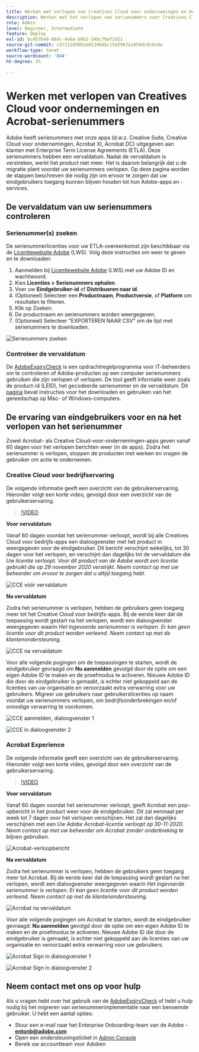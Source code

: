 ```yaml
---
title: Werken met verlopen van Creatives Cloud voor ondernemingen en Acrobat-serienummers
description: Werken met het verlopen van serienummers voor Creatives Cloud voor ondernemingen en Acrobat
role: Admin
level: Beginner, Intermediate
feature: Deploy
exl-id: bc457be0-86dc-4e8a-b6b2-34bc76af2d21
source-git-commit: c57212d39b2e613964bc15d2967a1958dc0c8c8e
workflow-type: tm+mt
source-wordcount: '844'
ht-degree: 3%

---
```


# Werken met verlopen van Creatives Cloud voor ondernemingen en Acrobat-serienummers

Adobe heeft serienummers met onze apps (d.w.z. Creative Suite, Creative Cloud voor ondernemingen, Acrobat XI, Acrobat DC) uitgegeven aan klanten met Enterprise Term License Agreements (ETLA). Deze serienummers hebben een vervaldatum. Nadat de vervaldatum is verstreken, werkt het product niet meer. Het is daarom belangrijk dat u de migratie plant voordat uw serienummers verlopen. Op deze pagina worden de stappen beschreven die nodig zijn om ervoor te zorgen dat uw eindgebruikers toegang kunnen blijven houden tot hun Adobe-apps en -services.

## De vervaldatum van uw serienummers controleren

### Serienummer(s) zoeken

De serienummerlicenties voor uw ETLA-overeenkomst zijn beschikbaar via de [Licentiewebsite Adobe](https://licensing.adobe.com/) (LWS). Volg deze instructies om weer te geven en te downloaden:

1. Aanmelden bij [Licentiewebsite Adobe](https://licensing.adobe.com/) (LWS) met uw Adobe ID en wachtwoord.
1. Kies **Licenties > Serienummers ophalen**.
1. Voer uw **Eindgebruiker-id** of **Distribueren naar id**.
1. (Optioneel) Selecteer een **Productnaam**, **Productversie**, of **Platform** om resultaten te filteren.
1. Klik op Zoeken.
1. De productnaam en serienummers worden weergegeven.
1. (Optioneel) Selecteer &quot;EXPORTEREN NAAR CSV&quot; om de lijst met serienummers te downloaden.

![Serienummers zoeken](assets/retrieveserialnumbers.png)

### Controleer de vervaldatum

De [AdobeExpiryCheck](https://helpx.adobe.com/enterprise/kb/volume-license-expiration-check.html) is een opdrachtregelprogramma voor IT-beheerders om te controleren of Adobe-producten op een computer serienummers gebruiken die zijn verlopen of verlopen. De tool geeft informatie weer zoals de product-id (LEID), het gecodeerde serienummer en de vervaldatum. Dit [pagina](https://helpx.adobe.com/enterprise/kb/volume-license-expiration-check.html) bevat instructies voor het downloaden en gebruiken van het gereedschap op Mac- of Windows-computers.

## De ervaring van eindgebruikers voor en na het verlopen van het serienummer

Zowel Acrobat- als Creative Cloud-voor-ondernemingen-apps geven vanaf 60 dagen voor het verlopen berichten weer (in de apps). Zodra het serienummer is verlopen, stoppen de producten met werken en vragen de gebruiker om actie te ondernemen.

### Creative Cloud voor bedrijfservaring

De volgende informatie geeft een overzicht van de gebruikerservaring. Hieronder volgt een korte video, gevolgd door een overzicht van de gebruikerservaring.

>[!VIDEO](https://video.tv.adobe.com/v/331746?hidetitle=true)

**Voor vervaldatum**

Vanaf 60 dagen voordat het serienummer verloopt, wordt bij alle Creatives Cloud voor bedrijfs-apps een dialoogvenster met het product in weergegeven voor de eindgebruiker. Dit bericht verschijnt wekelijks, tot 30 dagen voor het verlopen, en verschijnt dan dagelijks tot de vervaldatum die *Uw licentie verloopt. Voor dit product van de Adobe wordt een licentie gebruikt die op 29 november 2020 verstrijkt. Neem contact op met uw beheerder om ervoor te zorgen dat u altijd toegang hebt*.

![CCE vóór vervaldatum](assets/cceexpiring.png)

**Na vervaldatum**

Zodra het serienummer is verlopen, hebben de gebruikers geen toegang meer tot het Creative Cloud voor bedrijfs-apps. Bij de eerste keer dat de toepassing wordt gestart na het verlopen, wordt een dialoogvenster weergegeven waarin *Het ingevoerde serienummer is verlopen. Er kan geen licentie voor dit product worden verleend. Neem contact op met de klantenondersteuning*.

![CCE na vervaldatum](assets/cceafterexpire.png)

Voor alle volgende pogingen om de toepassingen te starten, wordt de eindgebruiker gevraagd om **Nu aanmelden** gevolgd door de optie om een eigen Adobe ID te maken en de proefmodus te activeren. Nieuwe Adobe ID die door de eindgebruiker is gemaakt, is echter niet gekoppeld aan de licenties van uw organisatie en veroorzaakt extra verwarring voor uw gebruikers. Migreer uw gebruikers naar gebruikerslicenties op naam voordat uw serienummers verlopen, om bedrijfsonderbrekingen en/of onnodige verwarring te voorkomen.

![CCE aanmelden, dialoogvenster 1](assets/ccesignin1.png)

![CCE in dialoogvenster 2](assets/ccesignin2.png)

### Acrobat Experience

De volgende informatie geeft een overzicht van de gebruikerservaring. Hieronder volgt een korte video, gevolgd door een overzicht van de gebruikerservaring.

>[!VIDEO](https://video.tv.adobe.com/v/331749?hidetitle=true)


**Voor vervaldatum**

Vanaf 60 dagen voordat het serienummer verloopt, geeft Acrobat een pop-upbericht in het product weer voor de eindgebruiker. Dit zal eenmaal per week tot 7 dagen voor het verlopen verschijnen. Het zal dan dagelijks verschijnen met een *Uw Adobe Acrobat-licentie verloopt op 30-11-2020. Neem contact op met uw beheerder om Acrobat zonder onderbreking te blijven gebruiken.*

![Acrobat-verloopbericht](assets/acrobatexpiring.png)

**Na vervaldatum**

Zodra het serienummer is verlopen, hebben de gebruikers geen toegang meer tot Acrobat. Bij de eerste keer dat de toepassing wordt gestart na het verlopen, wordt een dialoogvenster weergegeven waarin *Het ingevoerde serienummer is verlopen. Er kan geen licentie voor dit product worden verleend. Neem contact op met de klantenondersteuning.*

![Acrobat na vervaldatum](assets/acrobatafterexpire.png)

Voor alle volgende pogingen om Acrobat te starten, wordt de eindgebruiker gevraagd: **Nu aanmelden** gevolgd door de optie om een eigen Adobe ID te maken en de proefmodus te activeren. Nieuwe Adobe ID die door de eindgebruiker is gemaakt, is echter niet gekoppeld aan de licenties van uw organisatie en veroorzaakt extra verwarring voor uw gebruikers.

![Acrobat Sign in dialoogvenster 1](assets/acrobatsignin1.png)

![Acrobat Sign in dialoogvenster 2](assets/acrobatsignin2.png)

## Neem contact met ons op voor hulp

Als u vragen hebt over het gebruik van de [AdobeExpiryCheck](https://helpx.adobe.com/enterprise/kb/volume-license-expiration-check.html) of hebt u hulp nodig bij het migreren van serienummerimplementatie naar een benoemde gebruiker. U hebt een aantal opties:
* Stuur een e-mail naar het Enterprise Onboarding-team van de Adobe - **entonb@adobe.com**
* Open een ondersteuningsticket in [Admin Console](https://adminconsole.adobe.com/support)
* Bereik uw accountteam voor Adoben
